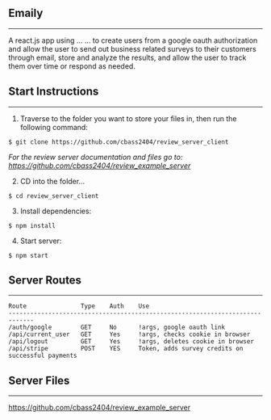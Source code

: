 ## Emaily

---

A react.js app using ... ... to create users from a google oauth authorization and allow the user to send out business related surveys to their customers through email, store and analyze the results, and allow the user to track them over time or respond as needed.

## Start Instructions

---

1. Traverse to the folder you want to store your files in, then run the following command:

```
$ git clone https://github.com/cbass2404/review_server_client
```

_For the review server documentation and files go to: https://github.com/cbass2404/review_example_server_

2. CD into the folder...

```
$ cd review_server_client
```

3. Install dependencies:

```
$ npm install
```

4. Start server:

```
$ npm start
```

## Server Routes

---

```
Route               Type    Auth    Use
-----------------------------------------------------------------------------
/auth/google        GET     No      !args, google oauth link
/api/current_user   GET     Yes     !args, checks cookie in browser
/api/logout         GET     Yes     !args, deletes cookie in browser
/api/stripe         POST    YES     Token, adds survey credits on successful payments
```

## Server Files

---

https://github.com/cbass2404/review_example_server
